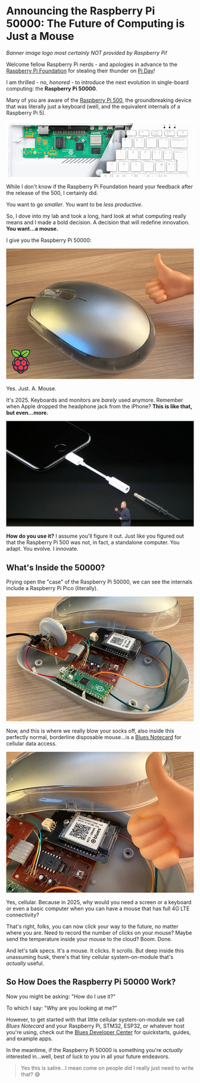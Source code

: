 # Announcing the Raspberry Pi 50000: The Future of Computing is Just a Mouse

*Banner image logo most certainly NOT provided by Raspberry Pi!*

Welcome fellow Raspberry Pi nerds - and apologies in advance to the 
[Raspberry Pi Foundation](https://www.raspberrypi.org/) for stealing their 
thunder on [Pi Day](https://en.wikipedia.org/wiki/Pi_Day)!

I am thrilled - no, *honored* - to introduce the next evolution in single-board 
computing: the **Raspberry Pi 50000**.

Many of you are aware of the 
[Raspberry Pi 500](https://www.raspberrypi.com/products/raspberry-pi-500/), the 
groundbreaking device that was literally just a keyboard (well, and the 
equivalent internals of a Raspberry Pi 5).

![raspberry pi 500](rpi500.png)

While I don't know if the Raspberry Pi Foundation heard your feedback after the 
release of the 500, I certainly did.

You want to go *smaller*. You want to be *less productive*.

So, I dove into my lab and took a long, hard look at what computing really 
means and I made a bold decision. A decision that will redefine innovation. 
**You want...a mouse.**

I give you the Raspberry Pi 50000:

![raspberry pi 50000 - yes, fake](rpi50000-thumbs-up-ext.jpg)

Yes. Just. A. Mouse.

It's 2025. Keyboards and monitors are *barely* used anymore. Remember when Apple 
dropped the headphone jack from the iPhone? **This is like that, but 
even...more.**

![apple headphone announcement](apple-headphone.jpg)

**How do you use it?** I assume you'll figure it out. Just like you figured out 
that the Raspberry Pi 500 was not, in fact, a standalone computer. You adapt. 
You evolve. I innovate.

## What's Inside the 50000?

Prying open the "case" of the Raspberry Pi 50000, we can see the internals 
include a Raspberry Pi Pico (literally).

![raspberry pi 50000 internals - yes, fake](rpi50000-internals.jpg)

Now, and this is where we really blow your socks off, also inside this perfectly 
normal, borderline disposable mouse...is a 
[Blues Notecard](https://blues.com/products/notecard/) for cellular data access.

![raspberry pi 50000 internals with blues notecard - yes, fake](rpi50000-thumbs-up-int.jpg)

Yes, cellular. Because in 2025, why would you need a screen or a keyboard or 
even a basic computer when you can have a mouse that has full 4G LTE 
connectivity?

That's right, folks, you can now click your way to the future, no matter where 
you are. Need to record the number of clicks on your mouse? Maybe send the 
temperature inside your mouse to the cloud? Boom. Done.

And let's talk specs. It's a mouse. It clicks. It scrolls. But deep inside this 
unassuming husk, there's that tiny cellular system-on-module that's *actually* 
useful.

## So How Does the Raspberry Pi 50000 Work?

Now you might be asking: "How do I use it?"

To which I say: "Why are you looking at me?"

However, to get started with that little cellular system-on-module we call 
*Blues Notecard* and your Raspberry Pi, STM32, ESP32, or whatever host you're 
using, check out the 
[Blues Developer Center](https://dev.blues.io/) for quickstarts, guides, and 
example apps.

In the meantime, if the Raspberry Pi 50000 is something you're *actually* 
interested in...well, best of luck to you in all your future endeavors.

> Yes this is satire...I mean come on people did I really just need to write 
> that? 😅
